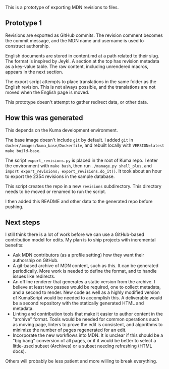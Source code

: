 This is a prototype of exporting MDN revisions to files.

Prototype 1
---
Revisions are exported as GitHub commits. The revision comment becomes the commit message, and the MDN name and username is used to construct authorship.

English documents are stored in content.md at a path related to their slug.
The format is inspired by Jeykl.
A section at the top has revision metadata as a key-value table.
The raw content, including unrendered macros, appears in the next section.

The export script attempts to place translations in the same folder as the English revision.
This is not always possible, and the translations are not moved when the English page is moved.

This prototype doesn't attempt to gather redirect data, or other data.

How this was generated
---
This depends on the Kuma development environment.

The base image doesn't include ``git`` by default. I added ``git`` in ``docker/images/kuma_base/Dockerfile``, and rebuilt locally with ``VERSION=latest make build-base``.

The script ``export_revisions.py`` is placed in the root of Kuma repo. I enter the environment with ``make bash``, then run ``./manage.py shell_plus``, and ``import export_revisions; export_revisions.do_it()``. It took about an hour to export the 2354 revisions in the sample database.

This script creates the repo in a new ``revisions`` subdirectory. This directory needs to be moved or renamed to run the script.

I then added this README and other data to the generated repo before pushing.

Next steps
---
I still think there is a lot of work before we can use a GitHub-based contribution model for edits. My plan is to ship projects with incremental benefits:

* Ask MDN contributors (as a profile setting) how they want their authorship on GitHub.
* A git-based archive of MDN content, such as this. It can be generated periodically. More work is needed to define the format, and to handle issues like redirects.
* An offline renderer that generates a static version from the archive. I believe at least two passes would be required, one to collect metadata, and a second to render. New code as well as a highly modified version of KumaScript would be needed to accomplish this. A deliverable would be a second repository with the statically generated HTML and metadata.
* Linting and contribution tools that make it easier to author content in the "archive" format. Tools would be needed for common operations such as moving page, linters to prove the edit is consistent, and algorithms to minimize the number of pages regenerated for an edit.
* Incorporate the new workflows into MDN. It is unclear if this should be a "big bang" conversion of all pages, or if it would be better to select a little-used subset (Archives) or a subset needing refreshing (HTML docs).

Others will probably be less patient and more willing to break everything.
